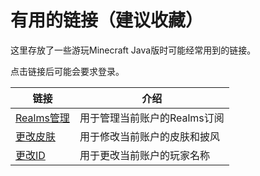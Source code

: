 # 有用的链接（建议收藏）

这里存放了一些游玩Minecraft Java版时可能经常用到的链接。

点击链接后可能会要求登录。

| 链接                                                         | 介绍                         |
| ------------------------------------------------------------ | ---------------------------- |
| [Realms管理](https://www.minecraft.net/en-us/msaprofile/myrealms) | 用于管理当前账户的Realms订阅 |
| [更改皮肤](https://www.minecraft.net/en-us/msaprofile/mygames/editskin) | 用于修改当前账户的皮肤和披风 |
| [更改ID](https://www.minecraft.net/en-us/msaprofile/mygames/editprofile) | 用于更改当前账户的玩家名称   |

